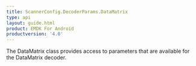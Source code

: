 ```yaml
---
title: ScannerConfig.DecoderParams.DataMatrix
type: api
layout: guide.html
product: EMDK For Android
productversion: '4.0'
---
```



The DataMatrix class provides access to parameters that are available
 for the DataMatrix decoder.












